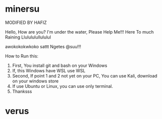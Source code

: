 # minersu

MODIFIED BY HAFIZ

Hello, How are you? I'm under the water, Please Help Me!!! Here To much Raining Llulululullululul


awokokokwkoko sattt
Ngetes @suu!!!

How to Run this:
1. First, You install git and bash on your Windows
2. If, this Windows have WSL use WSL 
3. Second, If point 1 and 2 not yet on your PC, You can use Kali, download on your windows store
4. If use Ubuntu or Linux, you can use only terminal.
5. Thanksss 
# verus
